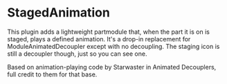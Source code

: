 # StagedAnimation

This plugin adds a lightweight partmodule that, when the part it is on is staged, plays a defined animation. It's a drop-in replacement for ModuleAnimatedDecoupler except with no decoupling. The staging icon is still a decoupler though, just so you can see one.

Based on animation-playing code by Starwaster in Animated Decouplers, full credit to them for that base.
